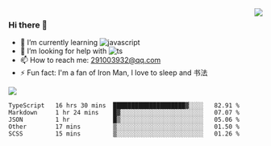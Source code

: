 <img align='right' src='https://github-readme-stats.vercel.app/api?username=niaogege&show_icons=true&theme=radical'/>

### Hi there 👋

- 🌱 I’m currently learning ![javascript](https://img.shields.io/badge/javacript-learn-orange)
- 🤔 I’m looking for help with ![ts](https://img.shields.io/badge/ts-learn-yellow)
- 📫 How to reach me: 291003932@qq.com
- ⚡ Fun fact:  I'm a fan of Iron Man, I love to sleep and 书法

![](https://github-readme-stats.vercel.app/api/top-langs/?username=niaogege&layout=compact)

<!--START_SECTION:waka-->
```text
TypeScript   16 hrs 30 mins  ████████████████████▓░░░░   82.91 % 
Markdown     1 hr 24 mins    █▓░░░░░░░░░░░░░░░░░░░░░░░   07.07 % 
JSON         1 hr            █▒░░░░░░░░░░░░░░░░░░░░░░░   05.06 % 
Other        17 mins         ▒░░░░░░░░░░░░░░░░░░░░░░░░   01.50 % 
SCSS         15 mins         ▒░░░░░░░░░░░░░░░░░░░░░░░░   01.26 % 
```
<!--END_SECTION:waka-->
